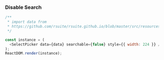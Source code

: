 ### Disable Search

<!--start-code-->

```js
/**
 * import data from
 * https://github.com/rsuite/rsuite.github.io/blob/master/src/resources/data/users.js
 */

const instance = (
  <SelectPicker data={data} searchable={false} style={{ width: 224 }} />
);
ReactDOM.render(instance);
```

<!--end-code-->
